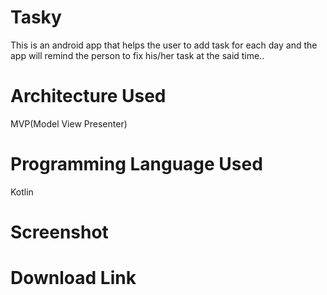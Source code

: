 # Tasky
This is an android app that helps the user to add task for each day and the app will remind the person to fix his/her task at the said time..

# Architecture Used
MVP(Model View Presenter)

# Programming Language Used
Kotlin


# Screenshot
[](https://res.cloudinary.com/wise4rmgod/image/upload/v1541602227/google-play-store-logo.png)





# Download Link

